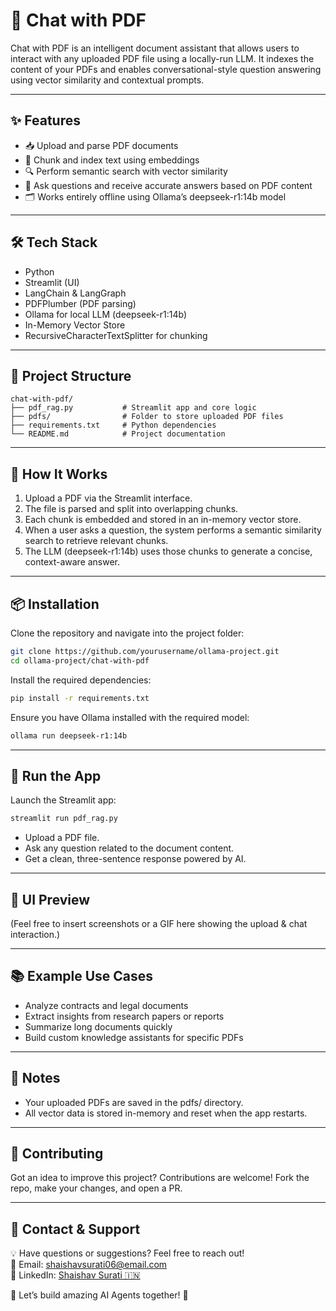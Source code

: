 # 📄 Chat with PDF

Chat with PDF is an intelligent document assistant that allows users to interact with any uploaded PDF file using a locally-run LLM. It indexes the content of your PDFs and enables conversational-style question answering using vector similarity and contextual prompts.

---

## ✨ Features

- 📥 Upload and parse PDF documents
- 🧠 Chunk and index text using embeddings
- 🔍 Perform semantic search with vector similarity
- 🤖 Ask questions and receive accurate answers based on PDF content
- 🗂️ Works entirely offline using Ollama’s deepseek-r1:14b model

---

## 🛠️ Tech Stack

- Python
- Streamlit (UI)
- LangChain & LangGraph
- PDFPlumber (PDF parsing)
- Ollama for local LLM (deepseek-r1:14b)
- In-Memory Vector Store
- RecursiveCharacterTextSplitter for chunking

---

## 📂 Project Structure

```
chat-with-pdf/
├── pdf_rag.py           # Streamlit app and core logic
├── pdfs/                # Folder to store uploaded PDF files
├── requirements.txt     # Python dependencies
└── README.md            # Project documentation
```

---

## 🚀 How It Works

1. Upload a PDF via the Streamlit interface.
2. The file is parsed and split into overlapping chunks.
3. Each chunk is embedded and stored in an in-memory vector store.
4. When a user asks a question, the system performs a semantic similarity search to retrieve relevant chunks.
5. The LLM (deepseek-r1:14b) uses those chunks to generate a concise, context-aware answer.

---

## 📦 Installation

Clone the repository and navigate into the project folder:

```bash
git clone https://github.com/yourusername/ollama-project.git
cd ollama-project/chat-with-pdf
```

Install the required dependencies:

```bash
pip install -r requirements.txt
```

Ensure you have Ollama installed with the required model:

```bash
ollama run deepseek-r1:14b
```

---

## 🧪 Run the App

Launch the Streamlit app:

```bash
streamlit run pdf_rag.py
```

- Upload a PDF file.
- Ask any question related to the document content.
- Get a clean, three-sentence response powered by AI.

---

## 📸 UI Preview

(Feel free to insert screenshots or a GIF here showing the upload & chat interaction.)

---

## 📚 Example Use Cases

- Analyze contracts and legal documents
- Extract insights from research papers or reports
- Summarize long documents quickly
- Build custom knowledge assistants for specific PDFs

---

## 🔐 Notes

- Your uploaded PDFs are saved in the pdfs/ directory.
- All vector data is stored in-memory and reset when the app restarts.

---

## 🤝 Contributing

Got an idea to improve this project? Contributions are welcome! Fork the repo, make your changes, and open a PR.

---

## 📧 Contact & Support

💡 Have questions or suggestions? Feel free to reach out!  
📩 Email: shaishavsurati06@email.com  
🔗 LinkedIn: [Shaishav Surati 🇮🇳](https://linkedin.com/in/shaishavsurati)

🚀 Let’s build amazing AI Agents together! 🎯
